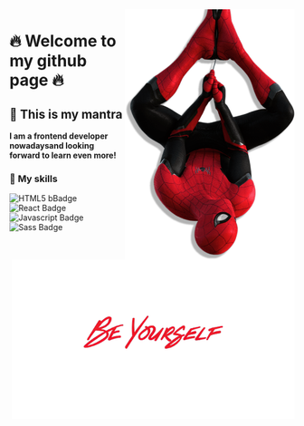 <img align="right" width="300px" src="./img/miranha.png">

<img align="right" width="500px" src="./img/be_yourself.png">

# 🔥 Welcome to my github page 🔥

## 🎉 This is my **mantra**
**I am a frontend developer nowadaysand looking forward to learn even more!**

### 🚀 **My skills**
![HTML5 bBadge](https://img.shields.io/badge/HTML5-E34F26?style=for-the-badge&logo=html5&logoColor=white
)
![React Badge](https://img.shields.io/badge/React-20232A?style=for-the-badge&logo=react&logoColor=61DAFB
)
![Javascript Badge](https://img.shields.io/badge/JavaScript-F7DF1E?style=for-the-badge&logo=javascript&logoColor=black
)
![Sass Badge](https://img.shields.io/badge/Sass-CC6699?style=for-the-badge&logo=sass&logoColor=white
)









